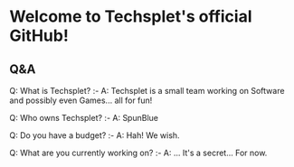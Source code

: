 # Welcome to Techsplet's official GitHub!

## Q&A

Q: What is Techsplet?
:-
A: Techsplet is a small team working on Software and possibly even Games... all for fun!

Q: Who owns Techsplet?
:-
A: SpunBlue

Q: Do you have a budget?
:-
A: Hah! We wish.

Q: What are you currently working on?
:-
A: ... It's a secret... For now.
